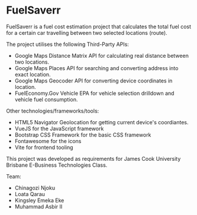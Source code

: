 # FuelSaverr


FuelSaverr is a fuel cost estimation project that calculates the total fuel cost for a certain car travelling between two selected locations (route).

The project utilises the following Third-Party APIs: 
- Google Maps Distance Matrix API for calculating real distance between two locations.
- Google Maps Places API for searching and converting address into exact location.
- Google Maps Geocoder API for converting device coordinates in location.
- FuelEconomy.Gov Vehicle EPA for vehicle selection drilldown and vehicle fuel consumption.

Other technologies/frameworks/tools:
- HTML5 Navigator Geolocation for getting current device's coordiantes.
- VueJS for the JavaScript framework
- Bootstrap CSS Framework for the basic CSS framework
- Fontawesome for the icons
- Vite for frontend tooling


This project was developed as requirements for James Cook University Brisbane E-Business Technologies Class.

Team:
- Chinagozi Njoku
- Loata Qarau
- Kingsley Emeka Eke
- Muhammad Asbir II
